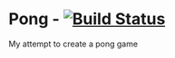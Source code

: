 # Pong - [![Build Status](https://travis-ci.org/GOGO98901/Pong.svg?branch=master)](https://travis-ci.org/GOGO98901/Pong)
My attempt to create a pong game
